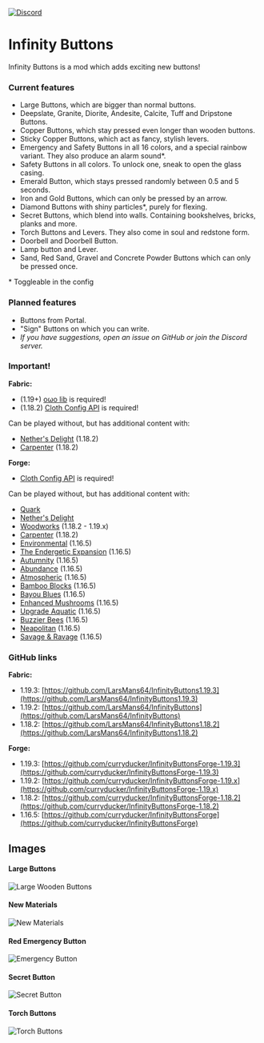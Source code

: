[![Discord](https://i.imgur.com/JiW4MLF.png)](https://discord.gg/PJCXjSJnu2)

# Infinity Buttons

Infinity Buttons is a mod which adds exciting new buttons!

### Current features

- Large Buttons, which are bigger than normal buttons.
- Deepslate, Granite, Diorite, Andesite, Calcite, Tuff and Dripstone Buttons.
- Copper Buttons, which stay pressed even longer than wooden buttons.
- Sticky Copper Buttons, which act as fancy, stylish levers.
- Emergency and Safety Buttons in all 16 colors, and a special rainbow variant. They also produce an alarm sound*.
- Safety Buttons in all colors. To unlock one, sneak to open the glass casing.
- Emerald Button, which stays pressed randomly between 0.5 and 5 seconds.
- Iron and Gold Buttons, which can only be pressed by an arrow.
- Diamond Buttons with shiny particles*, purely for flexing.
- Secret Buttons, which blend into walls. Containing bookshelves, bricks, planks and more.
- Torch Buttons and Levers. They also come in soul and redstone form.
- Doorbell and Doorbell Button.
- Lamp button and Lever.
- Sand, Red Sand, Gravel and Concrete Powder Buttons which can only be pressed once.

\* Toggleable in the config

### Planned features

- Buttons from Portal.
- "Sign" Buttons on which you can write.
- *If you have suggestions, open an issue on GitHub or join the Discord server.*

### Important!

**Fabric:**  
- (1.19+) [oωo lib](https://modrinth.com/mod/owo-lib) is required!
- (1.18.2) [Cloth Config API](https://www.curseforge.com/minecraft/mc-mods/cloth-config) is required!

Can be played without, but has additional content with:
- [Nether's Delight](https://www.curseforge.com/minecraft/mc-mods/nethers-delight-fabric) (1.18.2)
- [Carpenter](https://www.curseforge.com/minecraft/mc-mods/carpenter) (1.18.2)

**Forge:**  
- [Cloth Config API](https://www.curseforge.com/minecraft/mc-mods/cloth-config) is required! 

Can be played without, but has additional content with:
- [Quark](https://quarkmod.net/)
- [Nether's Delight](https://www.curseforge.com/minecraft/mc-mods/nethers-delight)
- [Woodworks](https://www.curseforge.com/minecraft/mc-mods/woodworks) (1.18.2 - 1.19.x)
- [Carpenter](https://www.curseforge.com/minecraft/mc-mods/carpenter) (1.18.2)
- [Environmental](https://www.curseforge.com/minecraft/mc-mods/environmental) (1.16.5)
- [The Endergetic Expansion](https://www.curseforge.com/minecraft/mc-mods/endergetic) (1.16.5)
- [Autumnity](https://www.curseforge.com/minecraft/mc-mods/autumnity) (1.16.5)
- [Abundance](https://www.curseforge.com/minecraft/mc-mods/abundance) (1.16.5)
- [Atmospheric](https://www.curseforge.com/minecraft/mc-mods/atmospheric) (1.16.5)
- [Bamboo Blocks](https://www.curseforge.com/minecraft/mc-mods/bamboo-blocks) (1.16.5)
- [Bayou Blues](https://www.curseforge.com/minecraft/mc-mods/bayou-blues) (1.16.5)
- [Enhanced Mushrooms](https://www.curseforge.com/minecraft/mc-mods/enhanced-mushrooms) (1.16.5)
- [Upgrade Aquatic](https://www.curseforge.com/minecraft/mc-mods/upgrade-aquatic) (1.16.5)
- [Buzzier Bees](https://www.curseforge.com/minecraft/mc-mods/buzzier-bees) (1.16.5)
- [Neapolitan](https://www.curseforge.com/minecraft/mc-mods/neapolitan) (1.16.5)
- [Savage & Ravage](https://www.curseforge.com/minecraft/mc-mods/savage-and-ravage) (1.16.5)

### GitHub links

**Fabric:** 
- 1.19.3: [https://github.com/LarsMans64/InfinityButtons1.19.3](https://github.com/LarsMans64/InfinityButtons1.19.3)
- 1.19.2: [https://github.com/LarsMans64/InfinityButtons](https://github.com/LarsMans64/InfinityButtons)
- 1.18.2: [https://github.com/LarsMans64/InfinityButtons1.18.2](https://github.com/LarsMans64/InfinityButtons1.18.2)

**Forge:**
- 1.19.3: [https://github.com/curryducker/InfinityButtonsForge-1.19.3](https://github.com/curryducker/InfinityButtonsForge-1.19.3)
- 1.19.2: [https://github.com/curryducker/InfinityButtonsForge-1.19.x](https://github.com/curryducker/InfinityButtonsForge-1.19.x)
- 1.18.2: [https://github.com/curryducker/InfinityButtonsForge-1.18.2](https://github.com/curryducker/InfinityButtonsForge-1.18.2)  
- 1.16.5: [https://github.com/curryducker/InfinityButtonsForge](https://github.com/curryducker/InfinityButtonsForge)  

## Images

#### Large Buttons
![Large Wooden Buttons](https://i.imgur.com/FinIH9G.png)

#### New Materials
![New Materials](https://i.imgur.com/9xk88AM.png)

#### Red Emergency Button
![Emergency Button](https://i.imgur.com/jkStdkN.png)

#### Secret Button
![Secret Button](https://i.imgur.com/AsBxaGF.png)

#### Torch Buttons
![Torch Buttons](https://i.imgur.com/eMpZxGw.png)

